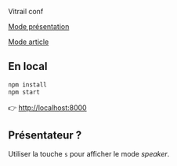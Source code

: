 Vitrail conf

[Mode présentation](https://guillaumecabanel.github.io/vitrail_conf)

[Mode article](https://github.com/guillaumecabanel/vitrail_conf/blob/master/article.md)



## En local

```bash
npm install
npm start
```
👉 [http://localhost:8000](http://localhost:8000)


## Présentateur ?

Utiliser la touche `s` pour afficher le mode _speaker_.
